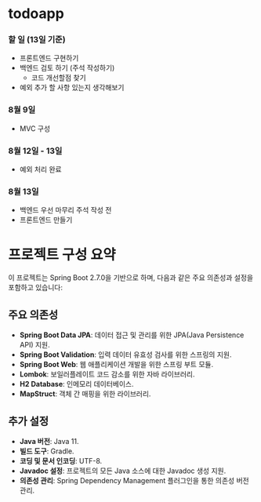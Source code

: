 # todoapp

### 할 일 (13일 기준)
- 프론트엔드 구현하기
- 백엔드 검토 하기 (주석 작성하기)
  - 코드 개선할점 찾기
- 예외 추가 할 사항 있는지 생각해보기

### 8월 9일
- MVC 구성

### 8월 12일 - 13일
- 예외 처리 완료

### 8월 13일
- 백엔드 우선 마무리 주석 작성 전
- 프론트엔드 만들기












# 프로젝트 구성 요약

이 프로젝트는 Spring Boot 2.7.0을 기반으로 하며, 다음과 같은 주요 의존성과 설정을 포함하고 있습니다:

## 주요 의존성

- **Spring Boot Data JPA**: 데이터 접근 및 관리를 위한 JPA(Java Persistence API) 지원.
- **Spring Boot Validation**: 입력 데이터 유효성 검사를 위한 스프링의 지원.
- **Spring Boot Web**: 웹 애플리케이션 개발을 위한 스프링 부트 모듈.
- **Lombok**: 보일러플레이트 코드 감소를 위한 자바 라이브러리.
- **H2 Database**: 인메모리 데이터베이스.
- **MapStruct**: 객체 간 매핑을 위한 라이브러리.

## 추가 설정

- **Java 버전**: Java 11.
- **빌드 도구**: Gradle.
- **코딩 및 문서 인코딩**: UTF-8.
- **Javadoc 설정**: 프로젝트의 모든 Java 소스에 대한 Javadoc 생성 지원.
- **의존성 관리**: Spring Dependency Management 플러그인을 통한 의존성 버전 관리.